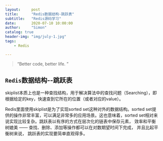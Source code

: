 ```yaml
---
layout:     post
title:      "Redis数据结构-跳跃表"
subtitle:   "Redis源码学习"
date:       2020-07-10 10:00:00
author:     "Simon"
catalog: true
header-img: "img/july-1.jpg"
tags:
    - Redis

---
```


> “Better code, better life. ”

## `Redis`数据结构--跳跃表

skiplist本质上也是一种查找结构，用于解决算法中的查找问题（Searching），即根据给定的key，快速查到它所在的位置（或者对应的value）。

Redis里面使用skiplist是为了实现sorted set这种对外的数据结构。sorted set提供的操作非常丰富，可以满足非常多的应用场景。这也意味着，sorted set相对来说实现比较复杂。跳跃表以有序的方式在层次化的链表中保存元素， 效率和平衡树媲美 —— 查找、删除、添加等操作都可以在对数期望时间下完成， 并且比起平衡树来说， 跳跃表的实现要简单直观得多。

